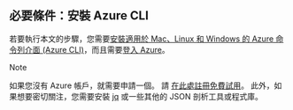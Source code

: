## <a name="prerequisite-install-the-azure-cli"></a>必要條件：安裝 Azure CLI
若要執行本文的步驟，您需要[安裝適用於 Mac、Linux 和 Windows 的 Azure 命令列介面 (Azure CLI)](../articles/cli-install-nodejs.md)，而且需要[登入 Azure](/cli/azure/authenticate-azure-cli)。 

> [!NOTE]
> 如果您沒有 Azure 帳戶，就需要申請一個。 請 [在此處註冊免費試用](../articles/active-directory/fundamentals/sign-up-organization.md)。 此外，如果想要密切關注，您需要安裝 [jq](https://stedolan.github.io/jq/) 或一些其他的 JSON 剖析工具或程式庫。
> 
> 

